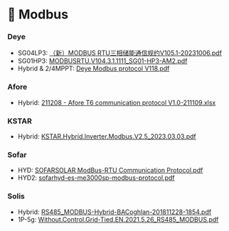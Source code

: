 # 🚌 Modbus

### Deye
- SG04LP3:
[（新）MODBUS RTU三相储能通信规约V105.1-20231006.pdf](https://github.com/user-attachments/files/16798469/MODBUS.RTU.V105.1-20231006.pdf)  
- SG01HP3: 
[MODBUSRTU.V104.3.1.1111_SG01-HP3-AM2.pdf](https://github.com/user-attachments/files/16597916/MODBUSRTU.V104.3.1.1111_SG01-HP3-AM2.pdf)  
- Hybrid & 2/4MPPT:
[Deye Modbus protocol V118.pdf](https://github.com/user-attachments/files/16597960/Deye.Modbus.protocol.V118.pdf)  

### Afore
- Hybrid: [211208 - Afore T6 communication protocol V1.0-211109.xlsx](https://github.com/user-attachments/files/17139137/211208.-.Afore.T6.communication.protocol.V1.0-211109.xlsx)

### KSTAR
- Hybrid: [KSTAR.Hybrid.Inverter.Modbus.V2.5_2023.03.03.pdf](https://github.com/user-attachments/files/16649915/KSTAR.Hybrid.Inverter.Modbus.V2.5_2023.03.03.pdf)

### Sofar
- HYD: 
[SOFARSOLAR ModBus-RTU Communication Protocol.pdf](https://github.com/user-attachments/files/16641716/SOFARSOLAR.ModBus-RTU.Communication.Protocol.pdf)
- HYD2:
[sofarhyd-es-me3000sp-modbus-protocol.pdf](https://github.com/user-attachments/files/16822163/sofarhyd-es-me3000sp-modbus-protocol.pdf)

### Solis
- Hybrid: 
[RS485_MODBUS-Hybrid-BACoghlan-201811228-1854.pdf](https://github.com/user-attachments/files/16650051/RS485_MODBUS-Hybrid-BACoghlan-201811228-1854.pdf)
- 1P-5g: [Without.Control.Grid-Tied.EN.2021.5.26_RS485_MODBUS.pdf](https://github.com/user-attachments/files/16645937/Without.Control.Grid-Tied.EN.2021.5.26_RS485_MODBUS.pdf)  
